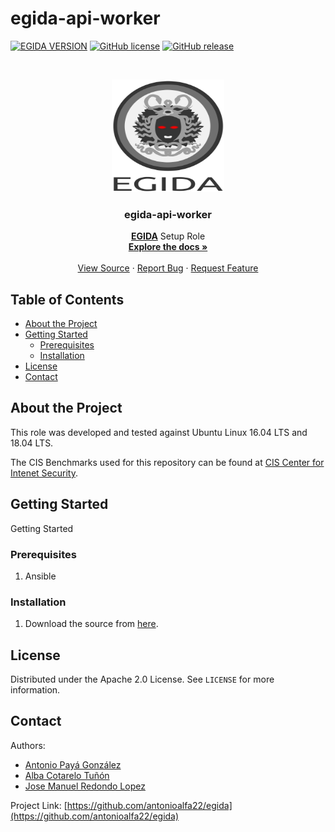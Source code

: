 # egida-api-worker

<!-- PROJECT SHIELDS -->
[![EGIDA VERSION](https://img.shields.io/badge/egida-v0.0.1-blue?style=for-the-badge&logo=ansible&color=ff69b4)](https://github.com/antonioalfa22/egida)
[![GitHub license](https://img.shields.io/badge/license-Apache-blue?style=for-the-badge)](https://github.com/antonioalfa22/egida-api-worker/blob/master/LICENSE)
[![GitHub release](https://img.shields.io/badge/release-v.0.0.1-yellowgreen?style=for-the-badge)](https://github.com/antonioalfa22/egida-api-worker/releases)

<!-- PROJECT LOGO -->

<br />
<p align="center">
  <a href="https://github.com/antonioalfa22/egida-api-worker">
    <img src="img/logo.svg" alt="Logo" width="180" height="180">
  </a>

  <h3 align="center">egida-api-worker</h3>

  <p align="center">
    <a href="https://github.com/antonioalfa22/egida"><strong>EGIDA</strong></a> Setup Role
    <br />
    <a href="https://github.com/antonioalfa22/egida-api-worker"><strong>Explore the docs »</strong></a>
    <br />
    <br />
    <a href="https://github.com/antonioalfa22/egida-api-worker">View Source</a>
    ·
    <a href="https://github.com/antonioalfa22/egida-api-worker/issues">Report Bug</a>
    ·
    <a href="https://github.com/antonioalfa22/egida-api-worker/issues">Request Feature</a>
  </p>
</p>

<!-- TABLE OF CONTENTS -->
## Table of Contents

* [About the Project](#about-the-project)
* [Getting Started](#getting-started)
  * [Prerequisites](#prerequisites)
  * [Installation](#installation)
* [License](#license)
* [Contact](#contact)

<!-- ABOUT THE PROJECT -->
## About the Project

This role was developed and tested against Ubuntu Linux 16.04 LTS and 18.04 LTS.

The CIS Benchmarks used for this repository can be found at [CIS Center for Intenet Security](https://www.cisecurity.org/cis-benchmarks/).

<!-- GETTING STARTED -->
## Getting Started

Getting Started

### Prerequisites

1. Ansible

### Installation

1. Download the source from [here](https://github.com/antonioalfa22/egida-api-worker/releases).


<!-- LICENSE -->
## License

Distributed under the Apache 2.0 License. See `LICENSE` for more information.

<!-- CONTACT -->
## Contact

Authors:

* [Antonio Payá González](https://antoniopg.tk)
* [Alba Cotarelo Tuñón](https://antoniopg.tk)
* [Jose Manuel Redondo Lopez](http://orcid.org/0000-0002-0939-0186)

Project Link: [https://github.com/antonioalfa22/egida](https://github.com/antonioalfa22/egida)
